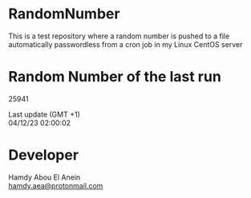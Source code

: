 # RandomNumber    
This is a test repository where a random number is pushed to a file automatically passwordless from a cron job in my Linux CentOS server    
# Random Number of the last run   
25941
      
Last update (GMT +1)    
04/12/23 02:00:02
# Developer    
Hamdy Abou El Anein   
hamdy.aea@protonmail.com
